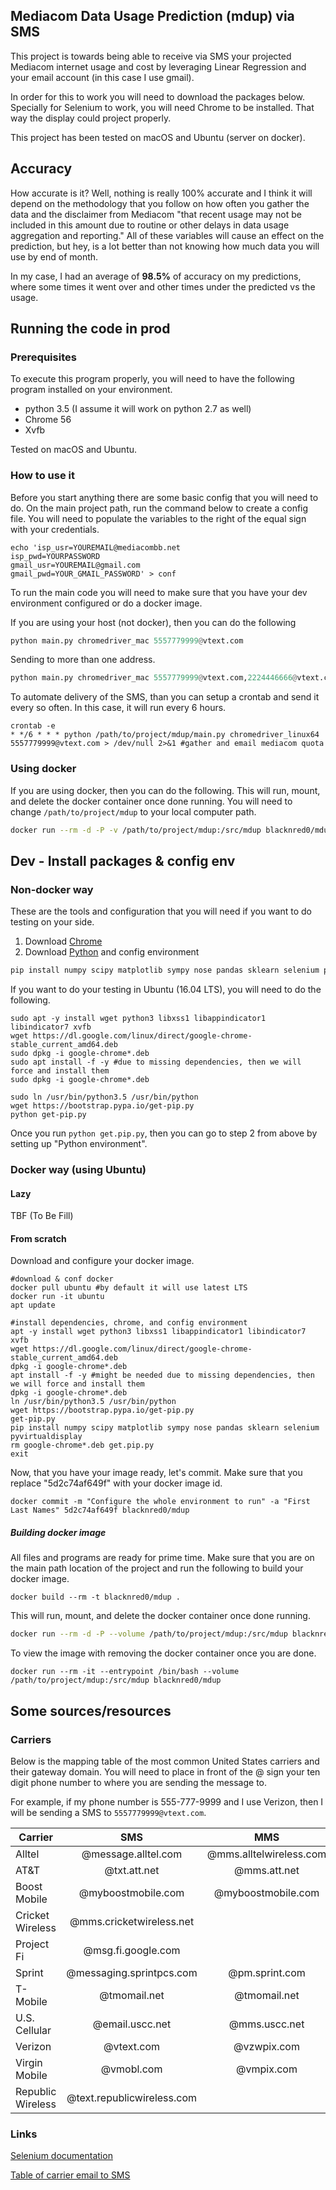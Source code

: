 Mediacom Data Usage Prediction (mdup) via SMS
----------------------------

This project is towards being able to receive via SMS your projected Mediacom internet usage and cost by leveraging Linear Regression and your email account (in this case I use gmail).

In order for this to work you will need to download the packages below.  Specially for Selenium to work, you will need Chrome to be installed.  That way the display could project properly.

This project has been tested on macOS and Ubuntu (server on docker).

## Accuracy

How accurate is it?  Well, nothing is really 100% accurate and I think it will depend on the methodology that you follow on how often you gather the data and the disclaimer from Mediacom "that recent usage may not be included in this amount due to routine or other delays in data usage aggregation and reporting."  All of these variables will cause an effect on the prediction, but hey, is a lot better than not knowing how  much data you will use by end of month.

In my case, I had an average of **98.5%** of accuracy on my predictions, where some times it went over and other times under the predicted vs the usage.

## Running the code in prod

### Prerequisites

To execute this program properly, you will need to have the following program installed on your environment.

-   python 3.5 (I assume it will work on python 2.7 as well)
-   Chrome 56
-   Xvfb

Tested on macOS and Ubuntu.

### How to use it

Before you start anything there are some basic config that you will need to do.  On the main project path, run the command below to create a config file.  You will need to populate the variables to the right of the equal sign with your credentials.

```
echo 'isp_usr=YOUREMAIL@mediacombb.net
isp_pwd=YOURPASSWORD
gmail_usr=YOUREMAIL@gmail.com
gmail_pwd=YOUR_GMAIL_PASSWORD' > conf
```

To run the main code you will need to make sure that you have your dev environment configured or do a docker image.

If you are using your host (not docker), then you can do the following

``` python
python main.py chromedriver_mac 5557779999@vtext.com
```

Sending to more than one address.

``` python
python main.py chromedriver_mac 5557779999@vtext.com,2224446666@vtext.com
```

To automate delivery of the SMS, than you can setup a crontab and send it every so often.  In this case, it will run every 6 hours.

```
crontab -e
* */6 * * * python /path/to/project/mdup/main.py chromedriver_linux64 5557779999@vtext.com > /dev/null 2>&1 #gather and email mediacom quota
```

### Using docker

If you are using docker, then you can do the following.  This will run, mount, and delete the docker container once done running.  You will need to change `/path/to/project/mdup` to your local computer path.

``` bash
docker run --rm -d -P -v /path/to/project/mdup:/src/mdup blacknred0/mdup 5557779999@vtext.com
```

## Dev - Install packages & config env

### Non-docker way
These are the tools and configuration that you will need if you want to do testing on your side.

1.  Download [Chrome](https://www.google.com/chrome/browser/)
2.  Download [Python](https://www.python.org/) and config environment

``` python
pip install numpy scipy matplotlib sympy nose pandas sklearn selenium pyvirtualdisplay
```

If you want to do your testing in Ubuntu (16.04 LTS), you will need to do the following.

```
sudo apt -y install wget python3 libxss1 libappindicator1 libindicator7 xvfb
wget https://dl.google.com/linux/direct/google-chrome-stable_current_amd64.deb
sudo dpkg -i google-chrome*.deb
sudo apt install -f -y #due to missing dependencies, then we will force and install them
sudo dpkg -i google-chrome*.deb

sudo ln /usr/bin/python3.5 /usr/bin/python
wget https://bootstrap.pypa.io/get-pip.py
python get-pip.py
```

Once you run `python get.pip.py`, then you can go to step 2 from above by setting up "Python environment".


### Docker way (using Ubuntu)
#### Lazy
TBF (To Be Fill)

#### From scratch
Download and configure your docker image.
```
#download & conf docker
docker pull ubuntu #by default it will use latest LTS
docker run -it ubuntu
apt update

#install dependencies, chrome, and config environment
apt -y install wget python3 libxss1 libappindicator1 libindicator7 xvfb
wget https://dl.google.com/linux/direct/google-chrome-stable_current_amd64.deb
dpkg -i google-chrome*.deb
apt install -f -y #might be needed due to missing dependencies, then we will force and install them
dpkg -i google-chrome*.deb
ln /usr/bin/python3.5 /usr/bin/python
wget https://bootstrap.pypa.io/get-pip.py
get-pip.py
pip install numpy scipy matplotlib sympy nose pandas sklearn selenium pyvirtualdisplay
rm google-chrome*.deb get.pip.py
exit
```

Now, that you have your image ready, let's commit.  Make sure that you replace "5d2c74af649f" with your docker image id.

```
docker commit -m "Configure the whole environment to run" -a "First Last Names" 5d2c74af649f blacknred0/mdup
```

##### Building docker image
All files and programs are ready for prime time.  Make sure that you are on the main path location of the project and run the following to build your docker image.

```
docker build --rm -t blacknred0/mdup .
```

This will run, mount, and delete the docker container once done running.

``` bash
docker run --rm -d -P --volume /path/to/project/mdup:/src/mdup blacknred0/mdup 5557779999@vtext.com
```

To view the image with removing the docker container once you are done.

```
docker run --rm -it --entrypoint /bin/bash --volume /path/to/project/mdup:/src/mdup blacknred0/mdup
```

## Some sources/resources

### Carriers
Below is the mapping table of the most common United States carriers and their gateway domain. You will need to place in front of the @ sign your ten digit phone number to where you are sending the message to.

For example, if my phone number is 555-777-9999 and I use Verizon, then I will be sending a SMS to `5557779999@vtext.com`.

| Carrier   |      SMS      |   MMS  |
|-----------|:-------------:|:------:|
| Alltel | @message.alltel.com | @mms.alltelwireless.com |
| AT&T | @txt.att.net | @mms.att.net |
| Boost Mobile | @myboostmobile.com | @myboostmobile.com |
| Cricket Wireless | @mms.cricketwireless.net |  |
| Project Fi | @msg.fi.google.com |  |
| Sprint | @messaging.sprintpcs.com | @pm.sprint.com |
| T-Mobile | @tmomail.net | @tmomail.net |
| U.S. Cellular | @email.uscc.net | @mms.uscc.net |
| Verizon | @vtext.com | @vzwpix.com |
| Virgin Mobile | @vmobl.com | @vmpix.com |
| Republic Wireless | @text.republicwireless.com |  |

### Links
[Selenium documentation](http://selenium-python.readthedocs.io/installation.html)

[Table of carrier email to SMS](http://www.digitaltrends.com/mobile/how-to-send-e-mail-to-sms-text/)
